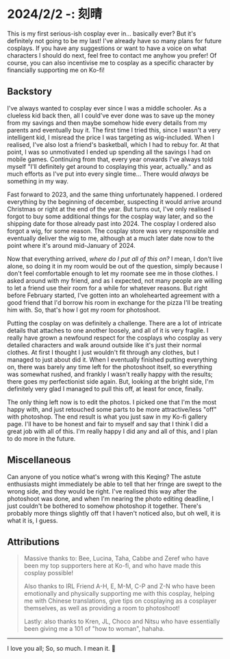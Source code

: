 # 2024/2/2 -: 刻晴

This is my first serious-ish cosplay ever in... basically ever? But it's definitely not going to be my last! I've already have so many plans for future cosplays. If you have any suggestions or want to have a voice on what characters I should do next, feel free to contact me anyhow you prefer! Of course, you can also incentivise me to cosplay as a specific character by financially supporting me on Ko-fi!

## Backstory

I've always wanted to cosplay ever since I was a middle schooler. As a clueless kid back then, all I could've ever done was to save up the money from my savings and then maybe somehow hide every details from my parents and eventually buy it. The first time I tried this, since I wasn't a very intelligent kid, I misread the price I was targeting as wig-included. When I realised, I've also lost a friend's basketball, which I had to rebuy for. At that point, I was so unmotivated I ended up spending all the savings I had on mobile games. Continuing from that, every year onwards I've always told myself "I'll definitely get around to cosplaying this year, actually." and as much efforts as I've put into every single time... There would *always* be something in my way.

Fast forward to 2023, and the same thing unfortunately happened. I ordered everything by the beginning of december, suspecting it would arrive around Christmas or right at the end of the year. But turns out, I've only realised I forgot to buy some additional things for the cosplay way later, and so the shipping date for those already past into 2024. The cosplay I ordered also forgot a wig, for some reason. The cosplay store was very responsible and eventually deliver the wig to me, although at a much later date now to the point where it's around mid-January of 2024.

Now that everything arrived, *where do I put all of this on?* I mean, I don't live alone, so doing it in my room would be out of the question, simply because I don't feel comfortable enough to let my roomate see me in those clothes. I asked around with my friend, and as I expected, not many people are willing to let a friend use their room for a while for whatever reasons. But right before February started, I've gotten into an wholehearted agreement with a good friend that I'd borrow his room in exchange for the pizza I'll be treating him with. So, that's how I got my room for photoshoot.

Putting the cosplay on was definitely a challenge. There are a lot of intricate details that attaches to one another loosely, and all of it is very fragile. I really have grown a newfound respect for the cosplays who cosplay as very detailed characters and walk around outside like it's just their normal clothes. At first I thought I just wouldn't fit through any clothes, but I managed to just about did it. When I eventually finished putting everything on, there was barely any time left for the photoshoot itself, so everything was somewhat rushed, and frankly I wasn't really happy with the results; there goes my perfectionist side again. But, looking at the bright side, I'm definitely very glad I managed to pull this off, at least for once, finally.

The only thing left now is to edit the photos. I picked one that I'm the most happy with, and just retouched some parts to be more attractive/less "off" with photoshop. The end result is what you just saw in my Ko-fi gallery page. I'll have to be honest and fair to myself and say that I think I did a great job with all of this. I'm really happy I did any and all of this, and I plan to do more in the future.

## Miscellaneous

Can anyone of you notice what's wrong with this Keqing? The astute enthusiasts might immediately be able to tell that her fringe are swept to the wrong side, and they would be right. I've realised this way after the photoshoot was done, and when I'm nearing the photo editing deadline, I just couldn't be bothered to somehow photoshop it together. There's probably more things slightly off that I haven't noticed also, but oh well, it is what it is, I guess.

## Attributions

> Massive thanks to: Bee, Lucina, Taha, Cabbe and Zeref  who have been my top supporters here at Ko-fi, and who have made this cosplay possible!
>
> Also thanks to IRL Friend A-H, E, M-M, C-P and Z-N who have been emotionally and physically supporting me with this cosplay, helping me with Chinese translations, give tips on cosplaying as a cosplayer themselves, as well as providing a room to photoshoot!
>
> Lastly: also thanks to Kren, JL, Choco and Nitsu who have essentially been giving me a 101 of "how to woman", hahaha.

---

I love you all; So, so much. I mean it. 💜
